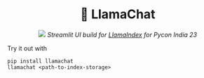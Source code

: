 <h1 align="center">🦙 LlamaChat</h1>
<p align="center">
    <img src="assets/banner.png">
  <i>Streamlit UI build for <a href="https://gpt-index.readthedocs.io/">LlamaIndex</a> for Pycon India 23</i>
</p>

Try it out with 
```
pip install llamachat
llamachat <path-to-index-storage>
```
